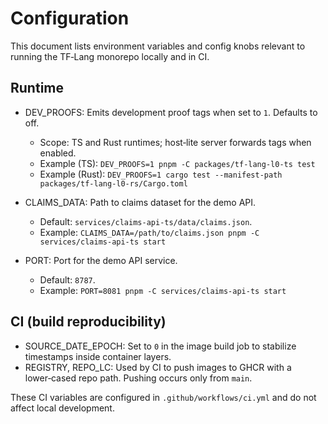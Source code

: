 # Configuration

This document lists environment variables and config knobs relevant to running
the TF‑Lang monorepo locally and in CI.

## Runtime
- DEV_PROOFS: Emits development proof tags when set to `1`. Defaults to off.
  - Scope: TS and Rust runtimes; host‑lite server forwards tags when enabled.
  - Example (TS): `DEV_PROOFS=1 pnpm -C packages/tf-lang-l0-ts test`
  - Example (Rust): `DEV_PROOFS=1 cargo test --manifest-path packages/tf-lang-l0-rs/Cargo.toml`

- CLAIMS_DATA: Path to claims dataset for the demo API.
  - Default: `services/claims-api-ts/data/claims.json`.
  - Example: `CLAIMS_DATA=/path/to/claims.json pnpm -C services/claims-api-ts start`

- PORT: Port for the demo API service.
  - Default: `8787`.
  - Example: `PORT=8081 pnpm -C services/claims-api-ts start`

## CI (build reproducibility)
- SOURCE_DATE_EPOCH: Set to `0` in the image build job to stabilize timestamps
  inside container layers.
- REGISTRY, REPO_LC: Used by CI to push images to GHCR with a lower‑cased repo
  path. Pushing occurs only from `main`.

These CI variables are configured in `.github/workflows/ci.yml` and do not
affect local development.

